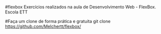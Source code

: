 #flexbox
Exercícios realizados na aula de Desenvolvimento Web - FlexBox. Escola ETT

#Faça um clone de forma prática e gratuita
git clone https://github.com/Melchertt/flexbox/
